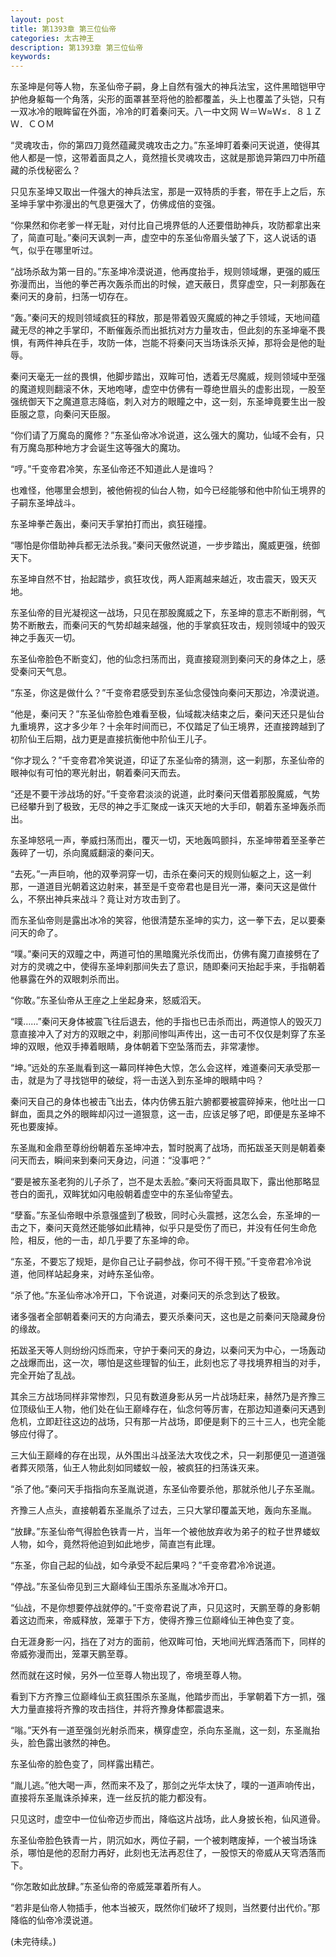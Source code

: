 ```yaml
---
layout: post
title: 第1393章 第三位仙帝
categories: 太古神王
description: 第1393章 第三位仙帝
keywords:
---
```


东圣坤是何等人物，东圣仙帝子嗣，身上自然有强大的神兵法宝，这件黑暗铠甲守护他身躯每一个角落，尖形的面罩甚至将他的脸都覆盖，头上也覆盖了头铠，只有一双冰冷的眼眸留在外面，冷冷的盯着秦问天。八一中文网  Ｗ＝Ｗ≈Ｗ≤．８１ＺＷ．ＣＯＭ

“灵魂攻击，你的第四刀竟然蕴藏灵魂攻击之力。”东圣坤盯着秦问天说道，使得其他人都是一惊，这带着面具之人，竟然擅长灵魂攻击，这就是那诡异第四刀中所蕴藏的杀伐秘密么？

只见东圣坤又取出一件强大的神兵法宝，那是一双特质的手套，带在手上之后，东圣坤手掌中弥漫出的气息更强大了，仿佛成倍的变强。

“你果然和你老爹一样无耻，对付比自己境界低的人还要借助神兵，攻防都拿出来了，简直可耻。”秦问天讽刺一声，虚空中的东圣仙帝眉头皱了下，这人说话的语气，似乎在哪里听过。

“战场杀敌为第一目的。”东圣坤冷漠说道，他再度抬手，规则领域爆，更强的威压弥漫而出，当他的拳芒再次轰杀而出的时候，遮天蔽日，贯穿虚空，只一刹那轰在秦问天的身前，扫荡一切存在。

“轰。”秦问天的规则领域疯狂的释放，那是带着毁灭魔威的神之手领域，天地间蕴藏无尽的神之手掌印，不断催轰杀而出抵抗对方力量攻击，但此刻的东圣坤毫不畏惧，有两件神兵在手，攻防一体，岂能不将秦问天当场诛杀灭掉，那将会是他的耻辱。

秦问天毫无一丝的畏惧，他脚步踏出，双眸可怕，透着无尽魔威，规则领域中至强的魔道规则翻滚不休，天地咆哮，虚空中仿佛有一尊绝世眉头的虚影出现，一股至强统御天下之魔道意志降临，刺入对方的眼瞳之中，这一刻，东圣坤竟要生出一股臣服之意，向秦问天臣服。

“你们请了万魔岛的魔修？”东圣仙帝冰冷说道，这么强大的魔功，仙域不会有，只有万魔岛那种地方才会诞生这等强大的魔功。

“哼。”千变帝君冷笑，东圣仙帝还不知道此人是谁吗？

也难怪，他哪里会想到，被他俯视的仙台人物，如今已经能够和他中阶仙王境界的子嗣东圣坤战斗。

东圣坤拳芒轰出，秦问天手掌拍打而出，疯狂碰撞。

“哪怕是你借助神兵都无法杀我。”秦问天傲然说道，一步步踏出，魔威更强，统御天下。

东圣坤自然不甘，抬起踏步，疯狂攻伐，两人距离越来越近，攻击震天，毁天灭地。

东圣仙帝的目光凝视这一战场，只见在那股魔威之下，东圣坤的意志不断削弱，气势不断散去，而秦问天的气势却越来越强，他的手掌疯狂攻击，规则领域中的毁灭神之手轰灭一切。

东圣仙帝脸色不断变幻，他的仙念扫荡而出，竟直接窥测到秦问天的身体之上，感受秦问天气息。

“东圣，你这是做什么？”千变帝君感受到东圣仙念侵蚀向秦问天那边，冷漠说道。

“他是，秦问天？”东圣仙帝脸色难看至极，仙域裁决结束之后，秦问天还只是仙台九重境界，这才多少年？十余年时间而已，不仅踏足了仙王境界，还直接跨越到了初阶仙王后期，战力更是直接抗衡他中阶仙王儿子。

“你才现么？”千变帝君冷笑说道，印证了东圣仙帝的猜测，这一刹那，东圣仙帝的眼神似有可怕的寒光射出，朝着秦问天而去。

“还是不要干涉战场的好。”千变帝君淡淡的说道，此时秦问天借着那股魔威，气势已经攀升到了极致，无尽的神之手汇聚成一诛灭天地的大手印，朝着东圣坤轰杀而出。

东圣坤怒吼一声，拳威扫荡而出，覆灭一切，天地轰鸣颤抖，东圣坤带着至圣拳芒轰碎了一切，杀向魔威翻滚的秦问天。

“去死。”一声巨响，他的双拳洞穿一切，击杀在秦问天的规则仙躯之上，这一刹那，一道道目光朝着这边射来，甚至是千变帝君也是目光一滞，秦问天这是做什么，不祭出神兵来战斗？竟让对方攻击到了。

而东圣仙帝则是露出冰冷的笑容，他很清楚东圣坤的实力，这一拳下去，足以要秦问天的命了。

“噗。”秦问天的双瞳之中，两道可怕的黑暗魔光杀伐而出，仿佛有魔刀直接劈在了对方的灵魂之中，使得东圣坤刹那间失去了意识，随即秦问天抬起手来，手指朝着他暴露在外的双眼刺杀而出。

“你敢。”东圣仙帝从王座之上坐起身来，怒威滔天。

“噗……”秦问天身体被震飞往后退去，他的手指也已击杀而出，两道惊人的毁灭刀意直接冲入了对方的双眼之中，刹那间惨叫声传出，这一击可不仅仅是刺穿了东圣坤的双眼，他双手捧着眼睛，身体朝着下空坠落而去，非常凄惨。

“坤。”远处的东圣胤看到这一幕同样神色大惊，怎么会这样，难道秦问天承受那一击，就是为了寻找铠甲的破绽，将一击送入到东圣坤的眼睛中吗？

秦问天自己的身体也被击飞出去，体内仿佛五脏六腑都要被震碎掉来，他吐出一口鲜血，面具之外的眼眸却闪过一道狠意，这一击，应该足够了吧，即便是东圣坤不死也要废掉。

东圣胤和金鼎至尊纷纷朝着东圣坤冲去，暂时脱离了战场，而拓跋圣天则是朝着秦问天而去，瞬间来到秦问天身边，问道：“没事吧？”

“要是被东圣老狗的儿子杀了，岂不是太丢脸。”秦问天将面具取下，露出他那略显苍白的面孔，双眸犹如闪电般朝着虚空中的东圣仙帝望去。

“孽畜。”东圣仙帝眼中杀意强盛到了极致，同时心头震撼，这怎么会，东圣坤的一击之下，秦问天竟然还能够如此精神，似乎只是受伤了而已，并没有任何生命危险，相反，他的一击，却几乎要了东圣坤的命。

“东圣，不要忘了规矩，是你自己让子嗣参战，你可不得干预。”千变帝君冷冷说道，他同样站起身来，对峙东圣仙帝。

“杀了他。”东圣仙帝冰冷开口，下令说道，对秦问天的杀念到达了极致。

诸多强者全部朝着秦问天的方向涌去，要灭杀秦问天，这也是之前秦问天隐藏身份的缘故。

拓跋圣天等人则纷纷闪烁而来，守护于秦问天的身边，以秦问天为中心，一场轰动之战爆而出，这一次，哪怕是这些理智的仙王，此刻也忘了寻找境界相当的对手，完全开始了乱战。

其余三方战场同样非常惨烈，只见有数道身影从另一片战场赶来，赫然乃是齐豫三位顶级仙王人物，他们处在仙王巅峰存在，仙念何等厉害，在那边知道秦问天遇到危机，立即赶往这边的战场，只有那一片战场，即便是剩下的三十三人，也完全能够应付得了。

三大仙王巅峰的存在出现，从外围出斗战圣法大攻伐之术，只一刹那便见一道道强者葬灭陨落，仙王人物此刻如同蝼蚁一般，被疯狂的扫荡诛灭来。

“杀了他。”秦问天手指指向东圣胤说道，东圣仙帝要杀他，那就杀他儿子东圣胤。

齐豫三人点头，直接朝着东圣胤杀了过去，三只大掌印覆盖天地，轰向东圣胤。

“放肆。”东圣仙帝气得脸色铁青一片，当年一个被他放弃收为弟子的粒子世界蝼蚁人物，如今，竟然将他迫到如此地步，简直岂有此理。

“东圣，你自己起的仙战，如今承受不起后果吗？”千变帝君冷冷说道。

“停战。”东圣仙帝见到三大巅峰仙王围杀东圣胤冰冷开口。

“仙战，不是你想要停战就停的。”千变帝君说了声，只见这时，天鹏至尊的身影朝着这边而来，帝威释放，笼罩于下方，使得齐豫三位巅峰仙王神色变了变。

白无涯身影一闪，挡在了对方的面前，他双眸可怕，天地间光辉洒落而下，同样的帝威弥漫而出，笼罩天鹏至尊。

然而就在这时候，另外一位至尊人物出现了，帝境至尊人物。

看到下方齐豫三位巅峰仙王疯狂围杀东圣胤，他踏步而出，手掌朝着下方一抓，强大力量直接将齐豫的攻击挡住，并将齐豫身体都震退来。

“嗡。”天外有一道至强剑光射杀而来，横穿虚空，杀向东圣胤，这一刻，东圣胤抬头，脸色露出骇然的神色。

东圣仙帝的脸色变了，同样露出精芒。

“胤儿逃。”他大喝一声，然而来不及了，那剑之光华太快了，噗的一道声响传出，直接将东圣胤诛杀掉来，连一丝反抗的能力都没有。

只见这时，虚空中一位仙帝迈步而出，降临这片战场，此人身披长袍，仙风道骨。

东圣仙帝脸色铁青一片，阴沉如水，两位子嗣，一个被刺瞎废掉，一个被当场诛杀，哪怕是他的忍耐力再好，此刻也无法再忍住了，一股惊天的帝威从天穹洒落而下。

“你怎敢如此放肆。”东圣仙帝的帝威笼罩着所有人。

“若非是仙帝人物插手，他本当被灭，既然你们破坏了规则，当然要付出代价。”那降临的仙帝冷漠说道。

(未完待续。)
